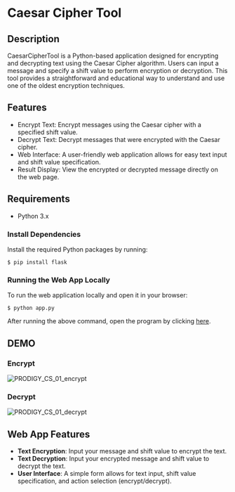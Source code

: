 # Caesar Cipher Tool

## Description
CaesarCipherTool is a Python-based application designed for encrypting and decrypting text using the Caesar Cipher algorithm. Users can input a message and specify a shift value to perform encryption or decryption. This tool provides a straightforward and educational way to understand and use one of the oldest encryption techniques.

## Features
- Encrypt Text: Encrypt messages using the Caesar cipher with a specified shift value.
- Decrypt Text: Decrypt messages that were encrypted with the Caesar cipher.
- Web Interface: A user-friendly web application allows for easy text input and shift value specification.
- Result Display: View the encrypted or decrypted message directly on the web page.

## Requirements
- Python 3.x

### Install Dependencies
Install the required Python packages by running:
```
$ pip install flask
```

### Running the Web App Locally
To run the web application locally and open it in your browser:
```
$ python app.py
```


After running the above command, open the program by clicking [here](http://127.0.0.1:9090/).

## DEMO
### Encrypt
![PRODIGY_CS_01_encrypt](https://github.com/user-attachments/assets/89f372dd-5e54-4f63-bf79-3c5fec6ca9dd)
### Decrypt
![PRODIGY_CS_01_decrypt](https://github.com/user-attachments/assets/51c78606-e9de-4efc-9431-962a2e673415)


## Web App Features
- **Text Encryption**:  Input your message and shift value to encrypt the text.
- **Text Decryption**: Input your encrypted message and shift value to decrypt the text.
- **User Interface**: A simple form allows for text input, shift value specification, and action selection (encrypt/decrypt).
